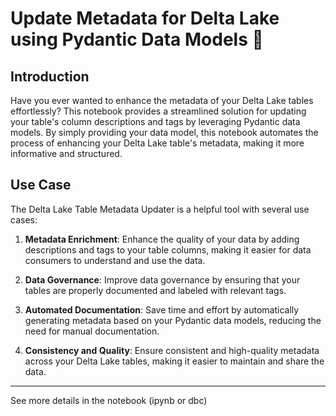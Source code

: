 # Update Metadata for Delta Lake using Pydantic Data Models 📑

## Introduction

Have you ever wanted to enhance the metadata of your Delta Lake tables effortlessly? This notebook provides a streamlined solution for updating your table's column descriptions and tags by leveraging Pydantic data models. By simply providing your data model, this notebook automates the process of enhancing your Delta Lake table's metadata, making it more informative and structured.

## Use Case

The Delta Lake Table Metadata Updater is a helpful tool with several use cases:

1. **Metadata Enrichment**: Enhance the quality of your data by adding descriptions and tags to your table columns, making it easier for data consumers to understand and use the data.

2. **Data Governance**: Improve data governance by ensuring that your tables are properly documented and labeled with relevant tags.

3. **Automated Documentation**: Save time and effort by automatically generating metadata based on your Pydantic data models, reducing the need for manual documentation.

4. **Consistency and Quality**: Ensure consistent and high-quality metadata across your Delta Lake tables, making it easier to maintain and share the data.

---
See more details in the notebook (ipynb or dbc)
